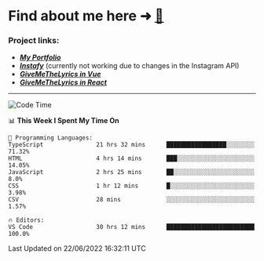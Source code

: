 # Find about me here ➜ [🧑](https://pauabella.dev)

### Project links:
- ***[My Portfolio](https://pauabella.dev)***
- ***[Instafy](https://instafy.me)*** (currently not working due to changes in the Instagram API)
- ***[GiveMeTheLyrics in Vue](https://lyrics.pauabella.dev)***
- ***[GiveMeTheLyrics in React](https://pauabella.dev/GiveMeTheLyrics)***

---
<!--START_SECTION:waka-->
![Code Time](http://img.shields.io/badge/Code%20Time-1%2C198%20hrs%2043%20mins-blue)

📊 **This Week I Spent My Time On** 

```text
💬 Programming Languages: 
TypeScript               21 hrs 32 mins      █████████████████░░░░░░░░   71.32% 
HTML                     4 hrs 14 mins       ███░░░░░░░░░░░░░░░░░░░░░░   14.05% 
JavaScript               2 hrs 25 mins       ██░░░░░░░░░░░░░░░░░░░░░░░   8.0% 
CSS                      1 hr 12 mins        █░░░░░░░░░░░░░░░░░░░░░░░░   3.98% 
CSV                      28 mins             ░░░░░░░░░░░░░░░░░░░░░░░░░   1.57%

🔥 Editors: 
VS Code                  30 hrs 12 mins      █████████████████████████   100.0%

```


 Last Updated on 22/06/2022 16:32:11 UTC
<!--END_SECTION:waka-->
